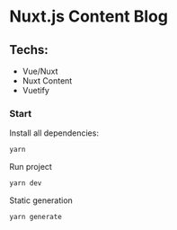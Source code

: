 # Nuxt.js Content Blog

## Techs:
- Vue/Nuxt
- Nuxt Content
- Vuetify

### Start

Install all dependencies:

```bash
yarn
```

Run project

```bash
yarn dev
```

Static generation

```bash
yarn generate
```